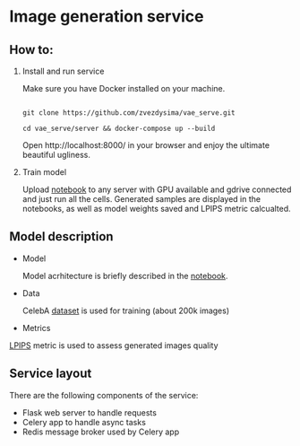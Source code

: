# Image generation service

## How to:

<ol>
  <li> Install and run service

Make sure you have Docker installed on your machine.

```

git clone https://github.com/zvezdysima/vae_serve.git

cd vae_serve/server && docker-compose up --build
```

Open http://localhost:8000/ in your browser and enjoy the ultimate beautiful ugliness.

<li> Train model

Upload [notebook](https://github.com/zvezdysima/vae_serve/blob/main/vae_celeba.ipynb) to any server with GPU available and gdrive connected and just run all the cells. Generated samples are displayed in the notebooks, as well as model weights saved and LPIPS metric calcualted.
</ol>

## Model description

<ul>
<li> Model 

Model acrhitecture is briefly described in the [notebook](https://github.com/zvezdysima/vae_serve/blob/main/vae_celeba.ipynb). 
<li> Data

CelebA [dataset](http://mmlab.ie.cuhk.edu.hk/projects/CelebA.html) is used for training (about 200k images)
<li> Metrics
</ul>

[LPIPS](https://torchmetrics.readthedocs.io/en/v0.8.2/image/learned_perceptual_image_patch_similarity.html) metric is used to assess generated images quality 

## Service layout

There are the following components of the service:
 <ul>
 <li> Flask web server to handle requests
 <li> Celery app to handle async tasks
 <li> Redis message broker used by Celery app
 </ul>